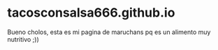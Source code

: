 # tacosconsalsa666.github.io
Bueno cholos, esta es mi pagina de maruchans pq es un alimento muy nutritivo ;))
